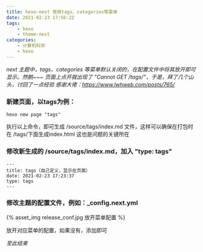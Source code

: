 ```yaml
---
title: hexo-next 使用tags、categories等菜单
date: 2021-02-23 17:56:22
tags:
    - hexo
    - theme-next
categories:
    - 计算机科学
    - hexo
---
```


*next 主题中，tags、categories 等菜单默认关闭的，在配置文件中将其放开即可显示。然鹅~~~*
*页面上点开就出现了 “Cannot GET /tags/”，于是，拜了几个山头，讨回了一点经验*
*感谢大佬：https://www.lwhweb.com/posts/765/*
<!--more-->
### 新建页面，以tags为例：
    hexo new page "tags"

执行以上命令，即可生成 /source/tags/index.md 文件，这样可以确保在打包时在 /tags/下面生成index.html
这也是问题的关键所在

### 修改新生成的 /source/tags/index.md，加入 "type: tags"
    ---
    title: tags（自己定义，显示在页面）
    date: 2021-02-23 17:23:37
    type: tags
    ---

### 修改主题的配置文件，例如：_config.next.yml
{% asset_img release_conf.jpg 放开菜单配置 %}

放开对应菜单的配置，如果没有，添加即可

*至此结束*